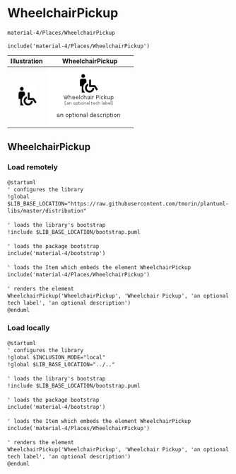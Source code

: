 # WheelchairPickup


```text
material-4/Places/WheelchairPickup
```

```text
include('material-4/Places/WheelchairPickup')
```



| Illustration | WheelchairPickup |
| :---: | :---: |
| ![illustration for Illustration](../../material-4/Places/WheelchairPickup.png) | ![illustration for WheelchairPickup](../../material-4/Places/WheelchairPickup.Local.png) |




## WheelchairPickup

### Load remotely
```plantuml
@startuml
' configures the library
!global $LIB_BASE_LOCATION="https://raw.githubusercontent.com/tmorin/plantuml-libs/master/distribution"

' loads the library's bootstrap
!include $LIB_BASE_LOCATION/bootstrap.puml

' loads the package bootstrap
include('material-4/bootstrap')

' loads the Item which embeds the element WheelchairPickup
include('material-4/Places/WheelchairPickup')

' renders the element
WheelchairPickup('WheelchairPickup', 'Wheelchair Pickup', 'an optional tech label', 'an optional description')
@enduml
```

### Load locally
```plantuml
@startuml
' configures the library
!global $INCLUSION_MODE="local"
!global $LIB_BASE_LOCATION="../.."

' loads the library's bootstrap
!include $LIB_BASE_LOCATION/bootstrap.puml

' loads the package bootstrap
include('material-4/bootstrap')

' loads the Item which embeds the element WheelchairPickup
include('material-4/Places/WheelchairPickup')

' renders the element
WheelchairPickup('WheelchairPickup', 'Wheelchair Pickup', 'an optional tech label', 'an optional description')
@enduml
```

